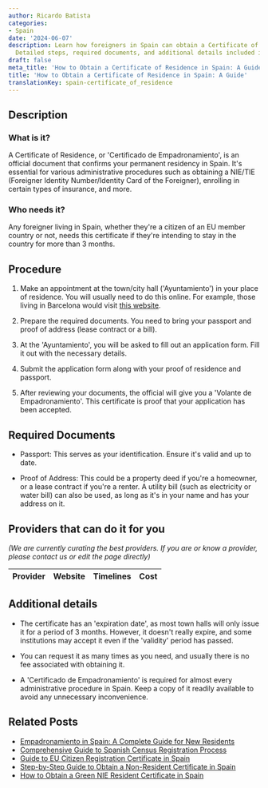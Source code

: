 ```yaml
---
author: Ricardo Batista
categories:
- Spain
date: '2024-06-07'
description: Learn how foreigners in Spain can obtain a Certificate of Residence.
  Detailed steps, required documents, and additional details included in the guide.
draft: false
meta_title: 'How to Obtain a Certificate of Residence in Spain: A Guide'
title: 'How to Obtain a Certificate of Residence in Spain: A Guide'
translationKey: spain-certificate_of_residence
---
```


## Description
### What is it?
A Certificate of Residence, or 'Certificado de Empadronamiento', is an official document that confirms your permanent residency in Spain. It's essential for various administrative procedures such as obtaining a NIE/TIE (Foreigner Identity Number/Identity Card of the Foreigner), enrolling in certain types of insurance, and more.

### Who needs it?
Any foreigner living in Spain, whether they're a citizen of an EU member country or not, needs this certificate if they're intending to stay in the country for more than 3 months.

## Procedure

1. Make an appointment at the town/city hall ('Ayuntamiento') in your place of residence. You will usually need to do this online. For example, those living in Barcelona would visit [this website](https://w30.bcn.cat/APPS/portaltramits/portal/channel/default.html?stpid=20010000721).

2. Prepare the required documents. You need to bring your passport and proof of address (lease contract or a bill).

3. At the 'Ayuntamiento', you will be asked to fill out an application form. Fill it out with the necessary details.

4. Submit the application form along with your proof of residence and passport.

5. After reviewing your documents, the official will give you a 'Volante de Empadronamiento'. This certificate is proof that your application has been accepted.

## Required Documents

- Passport: This serves as your identification. Ensure it's valid and up to date.

- Proof of Address: This could be a property deed if you're a homeowner, or a lease contract if you're a renter. A utility bill (such as electricity or water bill) can also be used, as long as it's in your name and has your address on it.

## Providers that can do it for you

_(We are currently curating the best providers. If you are or know a provider, please contact us or edit the page directly)_

| Provider        |     Website     |     Timelines    |       Cost      |
| --------------- | --------------- |  :-------------: | :-------------: |

## Additional details

- The certificate has an 'expiration date', as most town halls will only issue it for a period of 3 months. However, it doesn't really expire, and some institutions may accept it even if the 'validity' period has passed.

- You can request it as many times as you need, and usually there is no fee associated with obtaining it.

- A 'Certificado de Empadronamiento' is required for almost every administrative procedure in Spain. Keep a copy of it readily available to avoid any unnecessary inconvenience.


## Related Posts

- [Empadronamiento in Spain: A Complete Guide for New Residents](https://tramitit.com/guides/spain/empadronamiento/)
- [Comprehensive Guide to Spanish Census Registration Process](https://tramitit.com/guides/spain/census_registration/)
- [Guide to EU Citizen Registration Certificate in Spain](https://tramitit.com/guides/spain/certificate_of_registration_of_eu_citizen/)
- [Step-by-Step Guide to Obtain a Non-Resident Certificate in Spain](https://tramitit.com/guides/spain/non-resident_certificate/)
- [How to Obtain a Green NIE Resident Certificate in Spain](https://tramitit.com/guides/spain/resident_certificate/)
